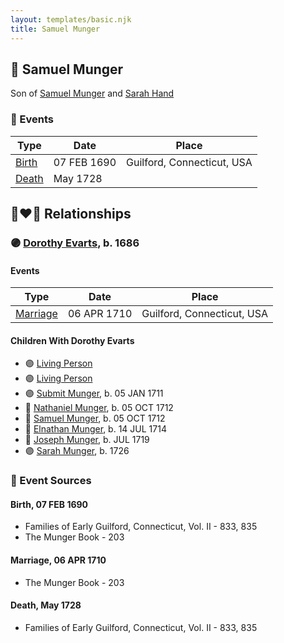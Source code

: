 ```yaml
---
layout: templates/basic.njk
title: Samuel Munger
---
```

## 🔵 Samuel Munger

Son of [Samuel Munger](/people/5/57362828) and [Sarah Hand](/people/7/75255100)

### 📆 Events

Type | Date | Place
------ | ------ | ------
[Birth](#event-2b14ac3e-dc86-4a3b-8387-f7edc5ae19c2) | 07 FEB 1690 | Guilford, Connecticut, USA
[Death](#event-3738fb98-c739-4c00-ad5c-34153f015c74) | May 1728 |

## 👩‍❤️‍👨 Relationships

### 🟣 [Dorothy Evarts](/people/5/59501816), b. 1686

#### Events

Type | Date | Place
------ | ------ | ------
[Marriage](#event-a042d628-431a-43db-8dcc-c48a93b98a7a) | 06 APR 1710 | Guilford, Connecticut, USA
#### Children With Dorothy Evarts
* 🟣 [Living Person](/people/8/8047387)
* 🟣 [Living Person](/people/7/79164696)
* 🟣 [Submit Munger](/people/1/10597619), b. 05 JAN 1711
* 🔵 [Nathaniel Munger](/people/3/38968541), b. 05 OCT 1712
* 🔵 [Samuel Munger](/people/1/17676382), b. 05 OCT 1712
* 🔵 [Elnathan Munger](/people/3/39748505), b. 14 JUL 1714
* 🔵 [Joseph Munger](/people/4/48475708), b. JUL 1719
* 🟣 [Sarah Munger](/people/2/2457192), b. 1726
### 📰 Event Sources

#### <a id="event-2b14ac3e-dc86-4a3b-8387-f7edc5ae19c2"></a> Birth, 07 FEB 1690
* Families of Early Guilford, Connecticut, Vol. II  - 833, 835
* The Munger Book  - 203

#### <a id="event-a042d628-431a-43db-8dcc-c48a93b98a7a"></a> Marriage, 06 APR 1710
* The Munger Book  - 203
#### <a id="event-3738fb98-c739-4c00-ad5c-34153f015c74"></a> Death, May 1728
* Families of Early Guilford, Connecticut, Vol. II  - 833, 835
